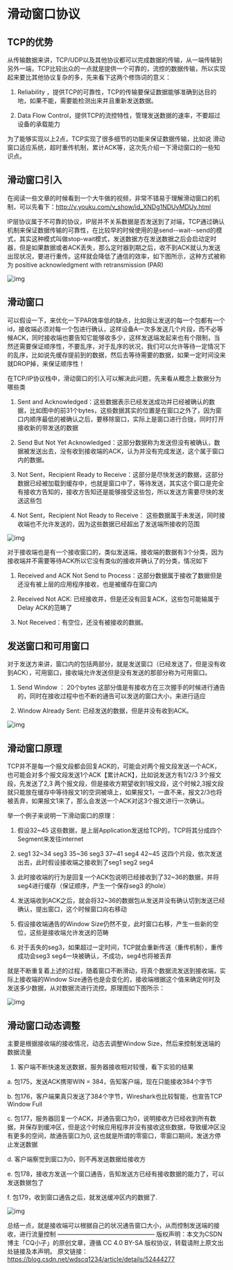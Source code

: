 # 滑动窗口协议

## TCP的优势

从传输数据来讲，TCP/UDP以及其他协议都可以完成数据的传输，从一端传输到另外一端，TCP比较出众的一点就是提供一个可靠的，流控的数据传输，所以实现起来要比其他协议复杂的多，先来看下这两个修饰词的意义：

 1. Reliability ，提供TCP的可靠性，TCP的传输要保证数据能够准确到达目的地，如果不能，需要能检测出来并且重新发送数据。

 2. Data Flow Control，提供TCP的流控特性，管理发送数据的速率，不要超过设备的承载能力

为了能够实现以上2点，TCP实现了很多细节的功能来保证数据传输，比如说 滑动窗口适应系统，超时重传机制，累计ACK等，这次先介绍一下滑动窗口的一些知识点。

## 滑动窗口引入

在阅读一些文章的时候看到一个大牛做的视频，非常不错易于理解滑动窗口的机制，可以先看下：http://v.youku.com/v_show/id_XNDg1NDUyMDUy.html

IP层协议属于不可靠的协议，IP层并不关系数据是否发送到了对端，TCP通过确认机制来保证数据传输的可靠性，在比较早的时候使用的是send--wait--send的模式，其实这种模式叫做stop-wait模式，发送数据方在发送数据之后会启动定时器，但是如果数据或者ACK丢失，那么定时器到期之后，收不到ACK就认为发送出现状况，要进行重传。这样就会降低了通信的效率，如下图所示，这种方式被称为 positive acknowledgment with retransmission (PAR)

![img](https://img-blog.csdn.net/20160905224437961)

## 滑动窗口

可以假设一下，来优化一下PAR效率低的缺点，比如我让发送的每一个包都有一个id，接收端必须对每一个包进行确认，这样设备A一次多发送几个片段，而不必等候ACK，同时接收端也要告知它能够收多少，这样发送端发起来也有个限制，当然还需要保证顺序性，不要乱序，对于乱序的状况，我们可以允许等待一定情况下的乱序，比如说先缓存提前到的数据，然后去等待需要的数据，如果一定时间没来就DROP掉，来保证顺序性！

在TCP/IP协议栈中，滑动窗口的引入可以解决此问题，先来看从概念上数据分为哪些类

1. Sent and Acknowledged：这些数据表示已经发送成功并已经被确认的数据，比如图中的前31个bytes，这些数据其实的位置是在窗口之外了，因为窗口内顺序最低的被确认之后，要移除窗口，实际上是窗口进行合拢，同时打开接收新的带发送的数据

2. Send But Not Yet Acknowledged：这部分数据称为发送但没有被确认，数据被发送出去，没有收到接收端的ACK，认为并没有完成发送，这个属于窗口内的数据。

3. Not Sent，Recipient Ready to Receive：这部分是尽快发送的数据，这部分数据已经被加载到缓存中，也就是窗口中了，等待发送，其实这个窗口是完全有接收方告知的，接收方告知还是能够接受这些包，所以发送方需要尽快的发送这些包

4. Not Sent，Recipient Not Ready to Receive： 这些数据属于未发送，同时接收端也不允许发送的，因为这些数据已经超出了发送端所接收的范围

![img](https://img-blog.csdn.net/20160906072310877)

对于接收端也是有一个接收窗口的，类似发送端，接收端的数据有3个分类，因为接收端并不需要等待ACK所以它没有类似的接收并确认了的分类，情况如下

1.  Received and ACK Not Send to Process：这部分数据属于接收了数据但是还没有被上层的应用程序接收，也是被缓存在窗口内

2.  Received  Not ACK: 已经接收并，但是还没有回复ACK，这些包可能输属于Delay ACK的范畴了

3.  Not Received：有空位，还没有被接收的数据。

## 发送窗口和可用窗口

对于发送方来讲，窗口内的包括两部分，就是发送窗口（已经发送了，但是没有收到ACK），可用窗口，接收端允许发送但是没有发送的那部分称为可用窗口。

1. Send Window ： 20个bytes 这部分值是有接收方在三次握手的时候进行通告的，同时在接收过程中也不断的通告可以发送的窗口大小，来进行适应

2. Window Already Sent: 已经发送的数据，但是并没有收到ACK。

![img](https://img-blog.csdn.net/20160906081402924)

## 滑动窗口原理

TCP并不是每一个报文段都会回复ACK的，可能会对两个报文段发送一个ACK，也可能会对多个报文段发送1个ACK【累计ACK】，比如说发送方有1/2/3 3个报文段，先发送了2,3 两个报文段，但是接收方期望收到1报文段，这个时候2,3报文段就只能放在缓存中等待报文1的空洞被填上，如果报文1，一直不来，报文2/3也将被丢弃，如果报文1来了，那么会发送一个ACK对这3个报文进行一次确认。

举一个例子来说明一下滑动窗口的原理：

1. 假设32~45 这些数据，是上层Application发送给TCP的，TCP将其分成四个Segment来发往internet

2. seg1 32~34 seg3 35~36 seg3 37~41 seg4 42~45  这四个片段，依次发送出去，此时假设接收端之接收到了seg1 seg2 seg4

3. 此时接收端的行为是回复一个ACK包说明已经接收到了32~36的数据，并将seg4进行缓存（保证顺序，产生一个保存seg3 的hole）

4. 发送端收到ACK之后，就会将32~36的数据包从发送并没有确认切到发送已经确认，提出窗口，这个时候窗口向右移动

5. 假设接收端通告的Window Size仍然不变，此时窗口右移，产生一些新的空位，这些是接收端允许发送的范畴

6. 对于丢失的seg3，如果超过一定时间，TCP就会重新传送（重传机制），重传成功会seg3 seg4一块被确认，不成功，seg4也将被丢弃

就是不断重复着上述的过程，随着窗口不断滑动，将真个数据流发送到接收端，实际上接收端的Window Size通告也是会变化的，接收端根据这个值来确定何时及发送多少数据，从对数据流进行流控。原理图如下图所示：

![img](https://img-blog.csdn.net/20160906084353705)

## 滑动窗口动态调整

主要是根据接收端的接收情况，动态去调整Window Size，然后来控制发送端的数据流量

1. 客户端不断快速发送数据，服务器接收相对较慢，看下实验的结果

a. 包175，发送ACK携带WIN = 384，告知客户端，现在只能接收384个字节

b. 包176，客户端果真只发送了384个字节，Wireshark也比较智能，也宣告TCP Window Full

c. 包177，服务器回复一个ACK，并通告窗口为0，说明接收方已经收到所有数据，并保存到缓冲区，但是这个时候应用程序并没有接收这些数据，导致缓冲区没有更多的空间，故通告窗口为0, 这也就是所谓的零窗口，零窗口期间，发送方停止发送数据

d. 客户端察觉到窗口为0，则不再发送数据给接收方

e. 包178，接收方发送一个窗口通告，告知发送方已经有接收数据的能力了，可以发送数据包了

f.  包179，收到窗口通告之后，就发送缓冲区内的数据了.

![img](https://img-blog.csdn.net/20160907084827734?watermark/2/text/aHR0cDovL2Jsb2cuY3Nkbi5uZXQv/font/5a6L5L2T/fontsize/400/fill/I0JBQkFCMA==/dissolve/70/gravity/Center)

总结一点，就是接收端可以根据自己的状况通告窗口大小，从而控制发送端的接收，进行流量控制
————————————————
版权声明：本文为CSDN博主「CQ小子」的原创文章，遵循 CC 4.0 BY-SA 版权协议，转载请附上原文出处链接及本声明。
原文链接：https://blog.csdn.net/wdscq1234/article/details/52444277